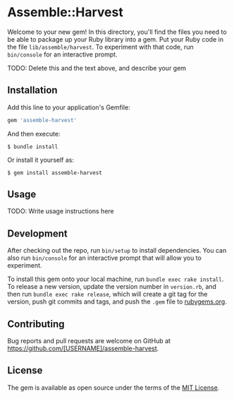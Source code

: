 # Assemble::Harvest

Welcome to your new gem! In this directory, you'll find the files you need to be able to package up your Ruby library into a gem. Put your Ruby code in the file `lib/assemble/harvest`. To experiment with that code, run `bin/console` for an interactive prompt.

TODO: Delete this and the text above, and describe your gem

## Installation

Add this line to your application's Gemfile:

```ruby
gem 'assemble-harvest'
```

And then execute:

    $ bundle install

Or install it yourself as:

    $ gem install assemble-harvest

## Usage

TODO: Write usage instructions here

## Development

After checking out the repo, run `bin/setup` to install dependencies. You can also run `bin/console` for an interactive prompt that will allow you to experiment.

To install this gem onto your local machine, run `bundle exec rake install`. To release a new version, update the version number in `version.rb`, and then run `bundle exec rake release`, which will create a git tag for the version, push git commits and tags, and push the `.gem` file to [rubygems.org](https://rubygems.org).

## Contributing

Bug reports and pull requests are welcome on GitHub at https://github.com/[USERNAME]/assemble-harvest.


## License

The gem is available as open source under the terms of the [MIT License](https://opensource.org/licenses/MIT).
